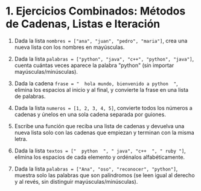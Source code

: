 # 1. Ejercicios Combinados: Métodos de Cadenas, Listas e Iteración

1. Dada la lista `nombres = ["ana", "juan", "pedro", "maria"]`, crea una nueva lista con los nombres en mayúsculas.

2. Dada la lista `palabras = ["python", "java", "c++", "python", "java"]`, cuenta cuántas veces aparece la palabra "python" (sin importar mayúsculas/minúsculas).

3. Dada la cadena `frase = "  hola mundo, bienvenido a python  "`, elimina los espacios al inicio y al final, y convierte la frase en una lista de palabras.

4. Dada la lista `numeros = [1, 2, 3, 4, 5]`, convierte todos los números a cadenas y únelos en una sola cadena separada por guiones.

5. Escribe una función que reciba una lista de cadenas y devuelva una nueva lista solo con las cadenas que empiezan y terminan con la misma letra.

6. Dada la lista `textos = ["  python  ", " java", "c++  ", " ruby "]`, elimina los espacios de cada elemento y ordénalos alfabéticamente.

7. Dada la lista `palabras = ["Ana", "oso", "reconocer", "python"]`, muestra solo las palabras que son palíndromos (se leen igual al derecho y al revés, sin distinguir mayúsculas/minúsculas).
